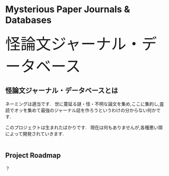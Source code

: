 # Mysterious Paper Journals &amp; Databases
<font size="22">怪論文ジャーナル・データベース</font>  
  
## 怪論文ジャーナル・データベースとは  
ネーミングは適当です.  
世に蔓延る謎・怪・不明な論文を集め,ここに集約し,査読でオッを集めて最強のジャーナル誌を作ろうというわけの分からない何かです.  
  
このプロジェクトは生まれたばかりです.  
現在は何もありませんが,各種悪い頭によって開発されていきます.  
  
## Project Roadmap  
？
